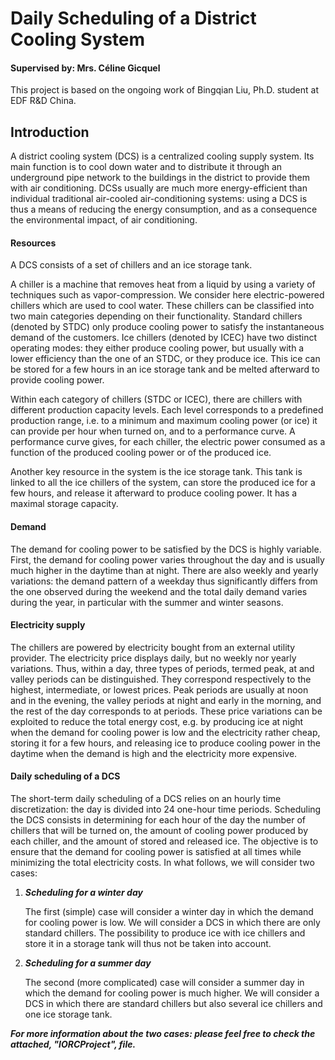# Daily Scheduling of a District Cooling System
#### Supervised by: Mrs. Céline Gicquel
This project is based on the ongoing work of Bingqian Liu, Ph.D. student at EDF R&D China.

## Introduction 
A district cooling system (DCS) is a centralized cooling supply system. Its main function is to cool down water and to distribute it through an underground pipe network to the buildings in the district to provide them with air conditioning. DCSs usually are much more energy-efficient than individual traditional air-cooled air-conditioning systems: using a DCS is thus a means of reducing the energy consumption, and as a consequence the environmental impact, of air conditioning.

#### Resources 
A DCS consists of a set of chillers and an ice storage tank. 

A chiller is a machine that removes heat from a liquid by using a variety of techniques such as vapor-compression. We consider here electric-powered chillers which are used to cool water. These chillers can be classified into two main categories depending on their functionality. Standard chillers (denoted by STDC) only produce cooling power to satisfy the instantaneous demand of the customers. Ice chillers (denoted by ICEC) have two distinct operating modes: they either produce cooling power, but usually with a lower efficiency than the one of an STDC, or they produce ice. This ice can be stored for a few hours in an ice storage tank and be melted afterward to provide cooling power.

Within each category of chillers (STDC or ICEC), there are chillers with different production capacity levels. Each level corresponds to a predefined production range, i.e. to a minimum and maximum cooling power (or ice) it can provide per hour when turned on, and to a performance curve. A performance curve gives, for each chiller, the electric power consumed as a function of the produced cooling power or of the produced ice.

Another key resource in the system is the ice storage tank. This tank is linked to all the ice chillers of the system, can store the produced ice for a few hours, and release it afterward to produce cooling power. It has a maximal storage capacity.

#### Demand
The demand for cooling power to be satisfied by the DCS is highly variable. First, the demand for cooling power varies throughout the day and is usually much higher in the daytime than at night. There are also weekly and yearly variations: the demand pattern of a weekday thus significantly differs from the one observed during the weekend and the total daily demand varies during the year, in particular with the summer and winter seasons.

#### Electricity supply
The chillers are powered by electricity bought from an external utility provider. The electricity price displays daily, but no weekly nor yearly variations. Thus, within a day, three types of periods, termed peak,  at and valley periods can be distinguished. They correspond respectively to the highest, intermediate, or lowest prices. Peak periods are usually at noon and in the evening, the valley periods at night and early in the morning, and the rest of the day corresponds to at periods. These price variations can be exploited to reduce the total energy cost, e.g. by producing ice at night when the demand for cooling power is low and the electricity rather cheap, storing it for a few hours, and releasing ice to produce cooling power in the daytime when the demand is high and the electricity more expensive.

#### Daily scheduling of a DCS
The short-term daily scheduling of a DCS relies on an hourly time discretization: the day is divided into 24 one-hour time periods. Scheduling the DCS consists in determining for each hour of the day the number of chillers that will be turned on, the amount of cooling power produced by each chiller, and the amount of stored and released ice. The objective is to ensure that the demand for cooling power is satisfied at all times while minimizing the total electricity costs. In what follows, we will consider two cases:

1. ***Scheduling for a winter day***

	The first (simple) case will consider a winter day in which the demand for cooling power is low. We will consider a DCS in which there are only standard chillers. The possibility to produce ice with ice chillers and store it in a storage tank will thus not be taken into account.
				
2. ***Scheduling for a summer day***

	The second (more complicated) case will consider a summer day in which the demand for cooling power is much higher. We will consider a DCS in which there are standard chillers but also several ice chillers and one ice storage tank.
	
	
***For more information about the two cases: please feel free to check the attached, "IORCProject", file.***




